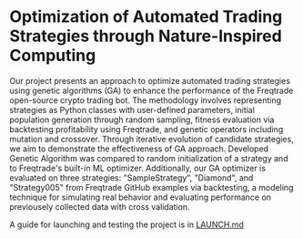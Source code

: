 # Optimization of Automated Trading Strategies through Nature-Inspired Computing
Our project presents an approach to optimize automated trading strategies using genetic algorithms (GA) to enhance the performance of the Freqtrade open-source crypto trading bot. The methodology involves representing strategies as Python classes with user-defined parameters, initial population generation through random sampling, fitness evaluation via backtesting profitability using Freqtrade, and genetic operators including mutation and crossover. Through iterative evolution of candidate strategies, we aim to demonstrate the effectiveness of GA approach. Developed Genetic Algorithm was compared to random initialization of a strategy and to Freqtrade's built-in ML optimizer. Additionally, our GA optimizer is evaluated on three strategies: "SampleStrategy", "Diamond", and "Strategy005" from Freqtrade GitHub examples via backtesting, a modeling technique for simulating real behavior and evaluating performance on previousely collected data with cross validation.

A guide for launching and testing the project is in [LAUNCH.md](LAUNCH.md)
